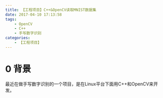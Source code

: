 ```yaml
---
title: 【工程项目】C++&OpenCV读取MNIST数据集
date: 2017-04-10 17:13:58
tags:
    - OpenCV
    - C++
    - 手写数字识别
categories:
    - 【工程项目】
---
```

# 0 背景
最近在做手写数字识别的一个项目，是在Linux平台下面用C++和OpenCV来开发。

